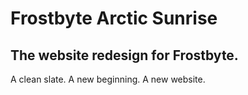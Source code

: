 
# Frostbyte Arctic Sunrise

## The website redesign for Frostbyte.

A clean slate. A new beginning. A new website.
